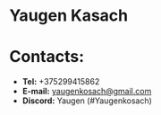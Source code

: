 # **Yaugen Kasach**
# Contacts:
- **Tel:** +375299415862
- **E-mail:** yaugenkosach@gmail.com
- **Discord:** Yaugen (#Yaugenkosach)